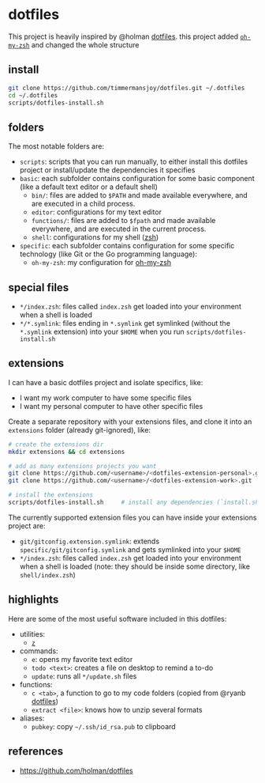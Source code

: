 # dotfiles

This project is heavily inspired by @holman [dotfiles](https://github.com/holman/dotfiles). this project added [`oh-my-zsh`](https://ohmyz.sh/) and changed the whole structure

## install

```sh
git clone https://github.com/timmermansjoy/dotfiles.git ~/.dotfiles
cd ~/.dotfiles
scripts/dotfiles-install.sh
```

## folders

The most notable folders are:

- `scripts`: scripts that you can run manually, to either install this dotfiles project or install/update the dependencies it specifies
- `basic`: each subfolder contains configuration for some basic component (like a default text editor or a default shell)
  - `bin/`: files are added to `$PATH` and made available everywhere, and are executed in a child process.
  - `editor`: configurations for my text editor
  - `functions/`: files are added to `$fpath` and made available everywhere, and are executed in the current process.
  - `shell`: configurations for my shell ([zsh](http://zsh.sourceforge.net/))
- `specific`: each subfolder contains configuration for some specific technology (like Git or the Go programming language):
  - `oh-my-zsh`: my configuration for [oh-my-zsh](https://ohmyz.sh/)

## special files

- `*/index.zsh`: files called `index.zsh` get loaded into your environment when a shell is loaded
- `*/*.symlink`: files ending in `*.symlink` get symlinked (without the `*.symlink` extension) into your `$HOME` when you run `scripts/dotfiles-install.sh`

## extensions

I can have a basic dotfiles project and isolate specifics, like:

- I want my work computer to have some specific files
- I want my personal computer to have other specific files

Create a separate repository with your extensions files, and clone it into an `extensions` folder (already git-ignored), like:

```sh
# create the extensions dir
mkdir extensions && cd extensions

# add as many extensions projects you want
git clone https://github.com/<username>/<dotfiles-extension-personal>.git
git clone https://github.com/<username>/<dotfiles-extension-work>.git

# install the extensions
scripts/dotfiles-install.sh     # install any dependencies (`install.sh` files) defined in the extensions and links `*.symlink` files from the extensions to the home directory
```

The currently supported extension files you can have inside your extensions project are:

- `git/gitconfig.extension.symlink`: extends `specific/git/gitconfig.symlink` and gets symlinked into your `$HOME`
- `*/index.zsh`: files called `index.zsh` get loaded into your environment when a shell is loaded (note: they should be inside some directory, like `shell/index.zsh`)

## highlights

Here are some of the most useful software included in this dotfiles:

- utilities:
  - [`z`](https://github.com/rupa/z)
- commands:
  - `e`: opens my favorite text editor
  - `todo <text>`: creates a file on desktop to remind a to-do
  - `update`: runs all `*/update.sh` files
- functions:
  - `c <tab>`, a function to go to my code folders (copied from @ryanb [dotfiles](https://github.com/ryanb/dotfiles/blob/master/oh-my-zsh/custom/plugins/rbates/rbates.plugin.zsh))
  - `extract <file>`: knows how to unzip several formats
- aliases:
  - `pubkey`: copy `~/.ssh/id_rsa.pub` to clipboard

## references

- https://github.com/holman/dotfiles
